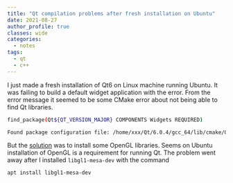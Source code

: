 ```yaml
---
title: "Qt compilation problems after fresh installation on Ubuntu"
date: 2021-08-27
author_profile: true
classes: wide
categories:
  - notes
tags:
  - qt
  - c++
---
```


I just made a fresh installation of Qt6 on Linux machine running Ubuntu. It was failing to build a default widget application with the error. From the error message it seemed to be some CMake error about not being able to find Qt libraries.

```bash
find_package(Qt${QT_VERSION_MAJOR} COMPONENTS Widgets REQUIRED)

Found package configuration file: /home/xxx/Qt/6.0.4/gcc_64/lib/cmake/Qt6/Qt6Config.make but it set Qt6_FOUND to FALSE so package "Qt6" is considered to be NOT FOUND. Reason given by package: Failed to find Qt component "Widgets" config file at""
```

But the [solution][Forum] was to install some OpenGL libraries. Seems on Ubuntu installation of OpenGL is a requirement for running Qt. The problem went away after I installed `libgl1-mesa-dev` with the command

```
apt install libgl1-mesa-dev
```

[Forum]: https://forum.qt.io/topic/129346/widgets-component-is-not-recognized-in-cmakelist-file/2
